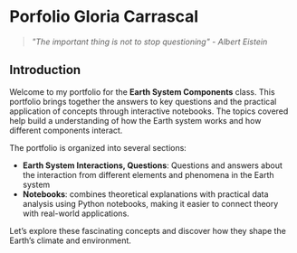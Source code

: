 # Porfolio Gloria Carrascal 

> *"The important thing is not to stop questioning"* - *Albert Eistein*

## Introduction

Welcome to my portfolio for the **Earth System Components** class. This portfolio brings together the answers to key questions and the practical application of concepts through interactive notebooks. The topics covered help build a understanding of how the Earth system works and how different components interact.

The portfolio is organized into several sections:  
- **Earth System Interactions, Questions**: Questions and answers about the interaction from different elements and phenomena in the Earth system 
- **Notebooks**: combines theoretical explanations with practical data analysis using Python notebooks, making it easier to connect theory with real-world applications.

Let’s explore these fascinating concepts and discover how they shape the Earth’s climate and environment.


```{tableofcontents}
```

